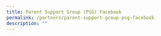 ```yaml
---
title: Parent Support Group (PSG) Facebook
permalink: /partners/parent-support-group-psg-facebook
description: ""
---
```

